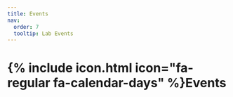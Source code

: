 ```yaml
---
title: Events
nav:
  order: 7
  tooltip: Lab Events
---
```


# {% include icon.html icon="fa-regular fa-calendar-days" %}Events

